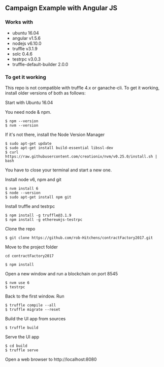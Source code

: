 ## Campaign Example with Angular JS

### Works with

- ubuntu 16.04
- angular v1.5.6
- nodejs v6.10.0
- truffle v3.1.9
- solc 0.4.6
- testrpc v3.0.3
- truffle-default-builder 2.0.0

### To get it working

This repo is not compatible with truffle 4.x or ganache-cli. 
To get it working, install older versions of both as follows:

Start with Ubuntu 16.04

You need node & npm. 

```
$ npm --version
$ nvm --version
```

If it's not there, install the Node Version Manager

```
$ sudo apt-get update
$ sudo apt-get install build-essential libssl-dev
$ curl https://raw.githubusercontent.com/creationix/nvm/v0.25.0/install.sh | bash
```
You have to close your terminal and start a new one. 

Install node v6, npm and git
```
$ nvm install 6
$ node --version
$ sudo apt-get install npm git
```

Install truffle and testrpc

```
$ npm install -g truffle@3.1.9
$ npm install -g ethereumjs-testrpc
```

Clone the repo
```
$ git clone https://github.com/rob-Hitchens/contractFactory2017.git
```

Move to the project folder
```
cd contractFactory2017
```

```
$ npm install
```

Open a new window and run a blockchain on port 8545

```
$ nvm use 6
$ testrpc
```

Back to the first window. Run

```
$ truffle compile --all
$ truffle migrate --reset
```

Build the UI app from sources

```
$ truffle build
```

Serve the UI app

```
$ cd build
$ truffle serve
```

Open a web browser to http://localhost:8080
